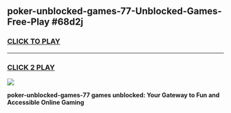 
## poker-unblocked-games-77-Unblocked-Games-Free-Play #68d2j
<h3>
<a href="https://us.freeplayer.one?title=poker-unblocked-games-77&ref=9M">CLICK TO PLAY</a></h3>
<hr>

<h3>
<a href="https://us.freeplayer.one?title=poker-unblocked-games-77&ref=9M">CLICK 2 PLAY</a>
  
</h3>

<a href="https://us.freeplayer.one?title=poker-unblocked-games-77&ref=9M"><img src="https://clearcache.store/games.png"></a>


**poker-unblocked-games-77 games unblocked: Your Gateway to Fun and Accessible Online Gaming**
